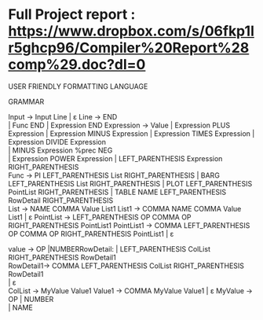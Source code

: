 
Full Project report : https://www.dropbox.com/s/06fkp1lr5ghcp96/Compiler%20Report%28comp%29.doc?dl=0
===============

USER FRIENDLY FORMATTING LANGUAGE

GRAMMAR

Input	       -> 	Input Line 
      	| ε
Line	       ->   END  
     	| Func END 
     	| Expression END 
Expression ->	 Value
		|	 Expression PLUS Expression	
		| 	Expression MINUS Expression	
		| 	Expression TIMES Expression	
		| 	Expression DIVIDE Expression	
		|	MINUS Expression %prec NEG	
		| 	Expression POWER Expression	
		| 	LEFT_PARENTHESIS Expression RIGHT_PARENTHESIS	
Func              ->	PI LEFT_PARENTHESIS List RIGHT_PARENTHESIS
             |	BARG LEFT_PARENTHESIS   List   RIGHT_PARENTHESIS 
             |	PLOT LEFT_PARENTHESIS    PointList    RIGHT_PARENTHESIS	
	             |	 TABLE NAME LEFT_PARENTHESIS RowDetail   RIGHT_PARENTHESIS	
List	         ->   NAME COMMA Value   List1
List1	         ->   COMMA NAME COMMA Value List1 
		| ε
PointList        ->   LEFT_PARENTHESIS OP COMMA OP RIGHT_PARENTHESIS PointList1 
PointList1      ->   COMMA LEFT_PARENTHESIS OP COMMA OP RIGHT_PARENTHESIS PointList1
		| ε

value           ->   OP
	            |NUMBERRowDetail:
	            | LEFT_PARENTHESIS ColList RIGHT_PARENTHESIS RowDetail1 		
  RowDetail1->   COMMA LEFT_PARENTHESIS ColList RIGHT_PARENTHESIS RowDetail1 		
	            |	ε		          
ColList 	       ->   MyValue Value1
 Value1	       ->   COMMA MyValue Value1
	            | ε	
MyValue     ->   OP	
	            | NUMBER	
	            | NAME	






